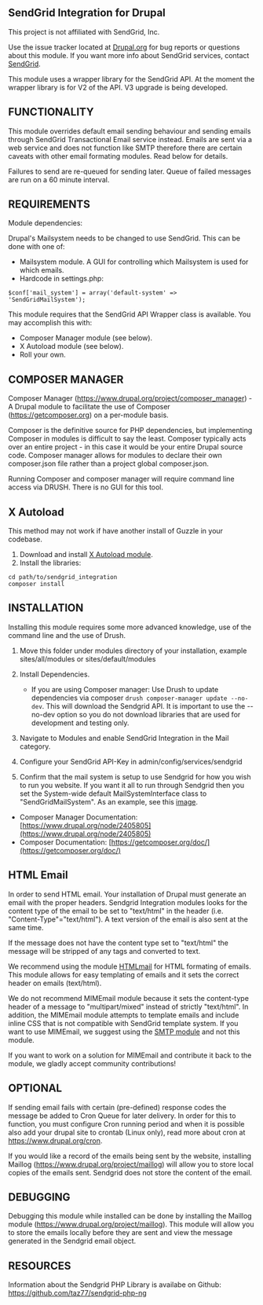 SendGrid Integration for Drupal
--------------------------------------------------------------------------------
This project is not affiliated with SendGrid, Inc.

Use the issue tracker located at [Drupal.org](https://www.drupal.org/sendgrid_integration)
for bug reports or questions about this module. If you want more info about
SendGrid services, contact [SendGrid](https://sendgrid.com).

This module uses a wrapper library for the SendGrid API. At the moment the
wrapper library is for V2 of the API. V3 upgrade is being developed.

FUNCTIONALITY
--------------------------------------------------------------------------------
This module overrides default email sending behaviour and sending emails through
SendGrid Transactional Email service instead. Emails are sent via a web service
and does not function like SMTP therefore there are certain caveats with other
email formating modules. Read below for details.

Failures to send are re-queued for sending later. Queue of failed messages are
run on a 60 minute interval.

REQUIREMENTS
--------------------------------------------------------------------------------
Module dependencies:

Drupal's Mailsystem needs to be changed to use SendGrid.  This can be done with
one of:

* Mailsystem module.  A GUI for controlling which Mailsystem is used for which
emails.
* Hardcode in settings.php:

```
$conf['mail_system'] = array('default-system' => 'SendGridMailSystem');
```

This module requires that the SendGrid API Wrapper class is available. You may
accomplish this with:

* Composer Manager module (see below).
* X Autoload module (see below).
* Roll your own.


COMPOSER MANAGER
--------------------------------------------------------------------------------
Composer Manager (https://www.drupal.org/project/composer_manager) - A Drupal
module to facilitate the use of Composer (https://getcomposer.org) on a 
per-module basis.

Composer is the definitive source for PHP dependencies, but implementing
Composer in modules is difficult to say the least. Composer typically acts over
an entire project - in this case it would be your entire Drupal source code.
Composer manager allows for modules to declare their own composer.json file
rather than a project global composer.json.

Running Composer and composer manager will require command line access via
DRUSH. There is no GUI for this tool.

X Autoload
--------------------------------------------------------------------------------
This method may not work if have another install of Guzzle in your
codebase.

1. Download and install [X Autoload module](https://www.drupal.org/project/xautoload).
2. Install the libraries:

```
cd path/to/sendgrid_integration
composer install
```

INSTALLATION
--------------------------------------------------------------------------------
Installing this module requires some more advanced knowledge, use of the command
line and the use of Drush.

1. Move this folder under modules directory of your installation,
   example sites/all/modules or sites/default/modules

2. Install Dependencies. 
   * If you are using Composer manager: 
   Use Drush to update dependencies via composer 
   `drush composer-manager update --no-dev`.    This will download the Sendgrid 
   API. It is important to use the --no-dev option so you do not download 
   libraries that are used for development and testing only.

3. Navigate to Modules and enable SendGrid Integration in the Mail category.

4. Configure your SendGrid API-Key in admin/config/services/sendgrid

5. Confirm that the mail system is setup to use Sendgrid for how you wish to run
   you website. If you want it all to run through Sendgrid then you set the
   System-wide default MailSystemInterface class to "SendGridMailSystem". As an
   example, see this [image](https://www.drupal.org/files/issues/sengrid-integration-mailsystem-settings-example.png).

* Composer Manager Documentation: [https://www.drupal.org/node/2405805](https://www.drupal.org/node/2405805)
* Composer Documentation: [https://getcomposer.org/doc/](https://getcomposer.org/doc/)

HTML Email
--------------------------------------------------------------------------------
In order to send HTML email. Your installation of Drupal must generate an email
with the proper headers. Sendgrid Integration modules looks for the content type
of the email to be set to "text/html" in the header (i.e. "Content-Type"="text/html").
A text version of the email is also sent at the same time.

If the message does not have the content type set to "text/html" the message
will be stripped of any tags and converted to text.

We recommend using the module [HTMLmail](https://www.drupal.org/project/htmlmail)
for HTML formating of emails. This module allows for easy templating of emails
and it sets the correct header on emails (text/html).

We do not recommend MIMEmail module because it sets the content-type header of a
message to "multipart/mixed" instead of strictly "text/html". In addition, the
MIMEmail module attempts to template emails and include inline CSS that is not
compatible with SendGrid template system. If you want to use
MIMEmail, we suggest using the [SMTP module](https://www.drupal.org/project/smtp)
and not this module.

If you want to work on a solution for MIMEmail and contribute it back to the
module, we gladly accept community contributions!


OPTIONAL
--------------------------------------------------------------------------------
If sending email fails with certain (pre-defined) response codes the message be
added to Cron Queue for later delivery. In order for this to function, you must
configure Cron running period and when it is possible also add your drupal site
to crontab (Linux only), read more about cron at https://www.drupal.org/cron.

If you would like a record of the emails being sent by the website, installing
Maillog (https://www.drupal.org/project/maillog) will allow you to store local
copies of the emails sent. Sendgrid does not store the content of the email.

DEBUGGING
--------------------------------------------------------------------------------
Debugging this module while installed can be done by installing the Maillog
module (https://www.drupal.org/project/maillog). This module will allow you to
store the emails locally before they are sent and view the message generated
in the Sendgrid email object.

RESOURCES
--------------------------------------------------------------------------------
Information about the Sendgrid PHP Library is availabe on Github:
https://github.com/taz77/sendgrid-php-ng